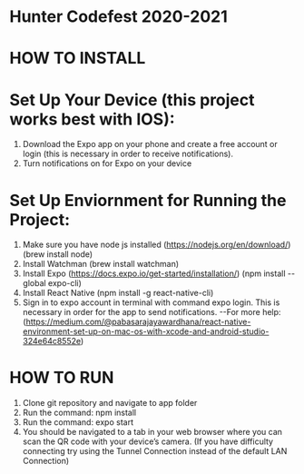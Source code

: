 # Hunter Codefest 2020-2021

# HOW TO INSTALL

# Set Up Your Device (this project works best with IOS):
1. Download the Expo app on your phone and create a free account or login (this is necessary in order to receive notifications).
2. Turn notifications on for Expo on your device

# Set Up Enviornment for Running the Project: 
1. Make sure you have node js installed (https://nodejs.org/en/download/) (brew install node)
2. Install Watchman (brew install watchman)
3. Install Expo (https://docs.expo.io/get-started/installation/) (npm install --global expo-cli)
4. Install React Native (npm install -g react-native-cli)
5. Sign in to expo account in terminal with command expo login. This is necessary in order for the app to send notifications.
--For more help: (https://medium.com/@pabasarajayawardhana/react-native-environment-set-up-on-mac-os-with-xcode-and-android-studio-324e64c8552e)

# HOW TO RUN
1. Clone git repository and navigate to app folder
2. Run the command: npm install 
3. Run the command: expo start 
4. You should be navigated to a tab in your web browser where you can scan the QR code with your device’s camera. (If you have difficulty connecting try using the Tunnel Connection instead of the default LAN Connection)

